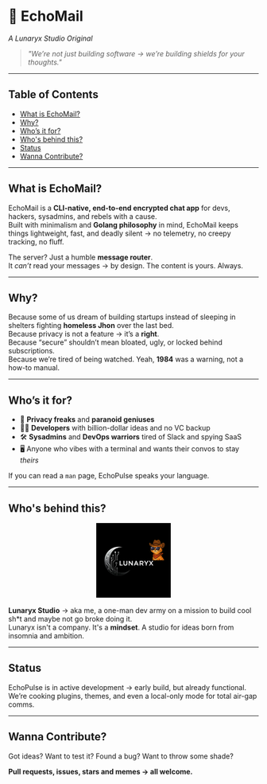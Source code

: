 # 🌙 EchoMail  
*A Lunaryx Studio Original*

> *"We’re not just building software -> we’re building shields for your thoughts."*

---

## Table of Contents  
- [ What is EchoMail?](#-what-is-echomail)
- [ Why?](#-why)
- [ Who’s it for?](#-whos-it-for)
- [ Who's behind this?](#-whos-behind-this)
- [ Status](#-status)
- [ Wanna Contribute?](#-wanna-contribute)

---

## What is EchoMail?

EchoMail is a **CLI-native, end-to-end encrypted chat app** for devs, hackers, sysadmins, and rebels with a cause.  
Built with minimalism and **Golang philosophy** in mind, EchoMail keeps things lightweight, fast, and deadly silent -> no telemetry, no creepy tracking, no fluff.

The server? Just a humble **message router**.  
It *can’t* read your messages -> by design. The content is yours. Always.

---

## Why?

Because some of us dream of building startups instead of sleeping in shelters fighting **homeless Jhon** over the last bed.  
Because privacy is not a feature -> it’s a **right**.  
Because “secure” shouldn’t mean bloated, ugly, or locked behind subscriptions.  
Because we’re tired of being watched. Yeah, **1984** was a warning, not a how-to manual.

---

## Who’s it for?

- 🔐 **Privacy freaks** and **paranoid geniuses**  
- 🧑‍💻 **Developers** with billion-dollar ideas and no VC backup  
- 🛠️ **Sysadmins** and **DevOps warriors** tired of Slack and spying SaaS  
- 🖥️ Anyone who vibes with a terminal and wants their convos to stay *theirs*

If you can read a `man` page, EchoPulse speaks your language.

---

## Who's behind this?

<p align="center">
  <img src="content/Lunaryx.png" alt="Lunaryx Logo" width="150"/>
</p>

**Lunaryx Studio** -> aka me, a one-man dev army on a mission to build cool sh*t and maybe not go broke doing it.  
Lunaryx isn't a company. It's a **mindset**. A studio for ideas born from insomnia and ambition.

---

## Status

EchoPulse is in active development -> early build, but already functional.  
We’re cooking plugins, themes, and even a local-only mode for total air-gap comms. 

---

## Wanna Contribute?

Got ideas? Want to test it? Found a bug? Want to throw some shade?  

**Pull requests, issues, stars and memes -> all welcome.** 
